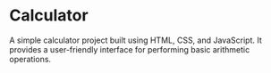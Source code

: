 # Calculator
A simple calculator project built using HTML, CSS, and JavaScript. It provides a user-friendly interface for performing basic arithmetic operations.
